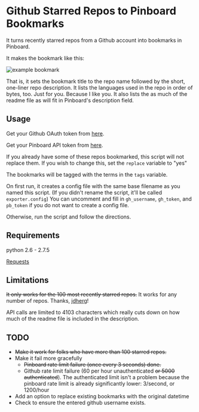 Github Starred Repos to Pinboard Bookmarks
==========================================

It turns recently starred repos from a Github account into bookmarks in Pinboard.

It makes the bookmark like this:

![example bookmark](https://raw.github.com/cmchap/github-starred-to-pinboard/master/screenshot.png)

That is, it sets the bookmark title to the repo name followed by the short, one-liner repo description. It lists the languages used in the repo in order of bytes, too. Just for you. Because I like you. It also lists the as much of the readme file as will fit in Pinboard's description field. 

Usage
-----

Get your Github OAuth token from [here](https://github.com/settings/applications).

Get your Pinboard API token from [here](https://pinboard.in/settings/password).

If you already have some of these repos bookmarked, this script will not replace them. If you wish to change this, set the ```replace``` variable to "yes"

The bookmarks will be tagged with the terms in the ```tags``` variable.

On first run, it creates a config file with the same base filename as you named this script. (If you didn't rename the script, it'll be called ```exporter.config```)
You can uncomment and fill in ```gh_username```, ```gh_token```, and ```pb_token``` if you do not want to create a config file. 

Otherwise, run the script and follow the directions.


Requirements
------------

python 2.6 - 2.7.5

[Requests](http://docs.python-requests.org/en/latest/)

Limitations
-----------

<del>It only works for the 100 most recently starred repos.</del> It works for any number of repos. Thanks, [jdherg](https://github.com/jdherg)!

API calls are limited to 4103 characters which really cuts down on how much of the readme file is included in the description.

TODO
----

* <del>Make it work for folks who have more than 100 starred repos.</del>
* Make it fail more gracefully
	* <del>Pinboard rate limit failure (once every 3 seconds)<del> done. 
	* Github rate limit failure (60 per hour unauthenticated <del> or 5000 authenticated</del>). The authenticated limit isn't a problem because the pinboard rate limit is already significantly lower: 3/second, or 1200/hour
* Add an option to replace existing bookmarks with the original datetime
* Check to ensure the entered github username exists.